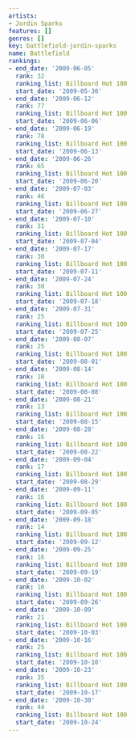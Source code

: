 ```yaml
---
artists:
- Jordin Sparks
features: []
genres: []
key: battlefield-jordin-sparks
name: Battlefield
rankings:
- end_date: '2009-06-05'
  rank: 32
  ranking_list: Billboard Hot 100
  start_date: '2009-05-30'
- end_date: '2009-06-12'
  rank: 77
  ranking_list: Billboard Hot 100
  start_date: '2009-06-06'
- end_date: '2009-06-19'
  rank: 78
  ranking_list: Billboard Hot 100
  start_date: '2009-06-13'
- end_date: '2009-06-26'
  rank: 65
  ranking_list: Billboard Hot 100
  start_date: '2009-06-20'
- end_date: '2009-07-03'
  rank: 46
  ranking_list: Billboard Hot 100
  start_date: '2009-06-27'
- end_date: '2009-07-10'
  rank: 31
  ranking_list: Billboard Hot 100
  start_date: '2009-07-04'
- end_date: '2009-07-17'
  rank: 30
  ranking_list: Billboard Hot 100
  start_date: '2009-07-11'
- end_date: '2009-07-24'
  rank: 30
  ranking_list: Billboard Hot 100
  start_date: '2009-07-18'
- end_date: '2009-07-31'
  rank: 25
  ranking_list: Billboard Hot 100
  start_date: '2009-07-25'
- end_date: '2009-08-07'
  rank: 25
  ranking_list: Billboard Hot 100
  start_date: '2009-08-01'
- end_date: '2009-08-14'
  rank: 10
  ranking_list: Billboard Hot 100
  start_date: '2009-08-08'
- end_date: '2009-08-21'
  rank: 13
  ranking_list: Billboard Hot 100
  start_date: '2009-08-15'
- end_date: '2009-08-28'
  rank: 16
  ranking_list: Billboard Hot 100
  start_date: '2009-08-22'
- end_date: '2009-09-04'
  rank: 17
  ranking_list: Billboard Hot 100
  start_date: '2009-08-29'
- end_date: '2009-09-11'
  rank: 16
  ranking_list: Billboard Hot 100
  start_date: '2009-09-05'
- end_date: '2009-09-18'
  rank: 14
  ranking_list: Billboard Hot 100
  start_date: '2009-09-12'
- end_date: '2009-09-25'
  rank: 16
  ranking_list: Billboard Hot 100
  start_date: '2009-09-19'
- end_date: '2009-10-02'
  rank: 16
  ranking_list: Billboard Hot 100
  start_date: '2009-09-26'
- end_date: '2009-10-09'
  rank: 21
  ranking_list: Billboard Hot 100
  start_date: '2009-10-03'
- end_date: '2009-10-16'
  rank: 25
  ranking_list: Billboard Hot 100
  start_date: '2009-10-10'
- end_date: '2009-10-23'
  rank: 35
  ranking_list: Billboard Hot 100
  start_date: '2009-10-17'
- end_date: '2009-10-30'
  rank: 44
  ranking_list: Billboard Hot 100
  start_date: '2009-10-24'
---
```


